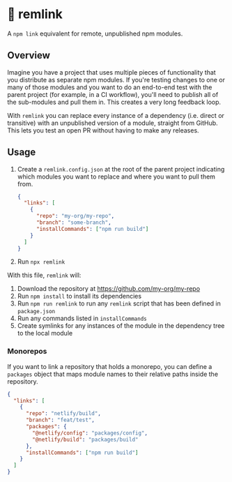 # 🔗 remlink

A `npm link` equivalent for remote, unpublished npm modules.

## Overview

Imagine you have a project that uses multiple pieces of functionality that you distribute as separate npm modules. If you're testing changes to one or many of those modules and you want to do an end-to-end test with the parent project (for example, in a CI workflow), you'll need to publish all of the sub-modules and pull them in. This creates a very long feedback loop.

With `remlink` you can replace every instance of a dependency (i.e. direct or transitive) with an unpublished version of a module, straight from GitHub. This lets you test an open PR without having to make any releases.

## Usage

1. Create a `remlink.config.json` at the root of the parent project indicating which modules you want to replace and where you want to pull them from.

    ```json
    {
      "links": [
        {
          "repo": "my-org/my-repo",
          "branch": "some-branch",
          "installCommands": ["npm run build"]
        }
      ]
    }
    ```

2. Run `npx remlink`

With this file, `remlink` will:

1. Download the repository at https://github.com/my-org/my-repo
2. Run `npm install` to install its dependencies
3. Run `npm run remlink` to run any `remlink` script that has been defined in `package.json`
4. Run any commands listed in `installCommands`
5. Create symlinks for any instances of the module in the dependency tree to the local module

### Monorepos

If you want to link a repository that holds a monorepo, you can define a `packages` object that maps module names to their relative paths inside the repository.

```json
{
  "links": [
    {
      "repo": "netlify/build",
      "branch": "feat/test",
      "packages": {
        "@netlify/config": "packages/config",
        "@netlify/build": "packages/build"
      },
      "installCommands": ["npm run build"]
    }
  ]
}
```
